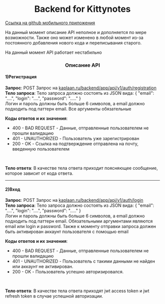 <h1 align="center">Backend for Kittynotes</h1>
<a href="https://github.com/DaniilKubantsev/kittynotes">Ссылка на github мобильного приложения<a>

<p>На данный момент описание API неполное и дополняется по мере возможности.
Также оно может изменено в любой момент из-за постоянного добавления нового кода и переписывания старого.</p>
<p>На данный момент API работает нестабильно</p>

<h3 align="center">Описание API</h3>
<h4>1)Регистрация</h4>
<b>Запрос</b>: POST Запрос на <a href = kaplaan.ru/backend/app/api/v1/auth/registration>kaplaan.ru/backend/app/api/v1/auth/registration<a> <br>
<b>Тело запроса</b>: Тело запроса должно состоять из JSON вида:
{
 "email": "....",
 "login": "....",
 "password": "....."
} <br>
Логин и пароль должны быть больше 6 символов, а email должно подходить под паттерн email. Все аргументы обязательные <br>

<b>Коды ответов и их значения</b>: <br>
<ul>
  <li> 400 - BAD REQUEST - Данные, отправленные пользователем не прошли валидацию
  </li>
  
  <li> 401 - UNAUTHORIZED - Пользователь уже зарегистрирован
  </li>
  
  <li> 200 - OK - Ссылка на подтверждение отправлена на почту, введенную пользователем
  </li>
 </ul> <br>
 
 <b>Тело ответа</b>: В качестве тела ответа приходит поясняющее сообщение, которое зависит от кода ответа. <br>
 <hr>
 
 <h4>2)Вход</h4>
<b>Запрос</b>: POST Запрос на <a href = kaplaan.ru/backend/app/api/v1/auth/login>kaplaan.ru/backend/app/api/v1/auth/login<a> <br>
<b>Тело запроса</b>: Тело запроса должно состоять из JSON вида:
{
 "email": "....",
 "login": "....",
 "password": "....."
} <br>
Логин и пароль должны быть больше 6 символов, а email должно подходить под паттерн email. Обязательными аргументами являются email или login и password.
Также к моменту отправки запроса должен быть активирован аккаунт пользователя с помощью email<br>

<b>Коды ответов и их значения</b>: <br>
<ul>
  <li> 400 - BAD REQUEST - Данные, отправленные пользователем не прошли валидацию
  </li>
  
  <li> 401 - UNAUTHORIZED - Пользователь с такими данными не найден или аккаунт не активирован.
  </li>
  
  <li> 200 - OK - Пользователь успешно авторизировался.
  </li>
 </ul> <br>
 
 <b>Тело ответа</b>: В качестве тела ответа приходят jwt access token и jwt refresh token в случае успешной авторизации.

